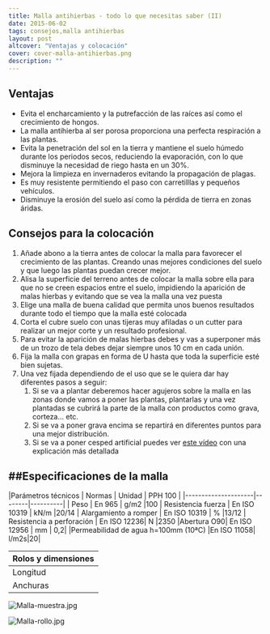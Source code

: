 ```yaml
---
title: Malla antihierbas - todo lo que necesitas saber (II)
date: 2015-06-02
tags: consejos,malla antihierbas
layout: post
altcover: "Ventajas y colocación"
cover: cover-malla-antihierbas.png
description: ""
---
```

Ventajas
--------

-	Evita el encharcamiento y la putrefacción de las raíces así como el crecimiento de hongos.
-	La malla antihierba al ser porosa proporciona una perfecta respiración a las plantas.
-	Evita la penetración del sol en la tierra y mantiene el suelo húmedo durante los periodos secos, reduciendo la evaporación, con lo que disminuye la necesidad de riego hasta en un 30%.
-	Mejora la limpieza en invernaderos evitando la propagación de plagas.
-	Es muy resistente permitiendo el paso con carretilllas y pequeños vehículos.
-	Disminuye la erosión del suelo así como la pérdida de tierra en zonas áridas.

Consejos para la colocación
---------------------------

1.	Añade abono a la tierra antes de colocar la malla para favorecer el crecimiento de las plantas. Creando unas mejores condiciones del suelo y que luego las plantas puedan crecer mejor.
2.	Alisa la superficie del terreno antes de colocar la malla sobre ella para que no se creen espacios entre el suelo, impidiendo la aparición de malas hierbas y evitando que se vea la malla una vez puesta
3.	Elige una malla de buena calidad que permita unos buenos resultados durante todo el tiempo que la malla esté colocada
4.	Corta el cubre suelo con unas tijeras muy afiladas o un cutter para realizar un mejor corte y un resultado profesional.
5.	Para evitar la aparición de malas hierbas debes y vas a superponer más de un trozo de tela debes dejar siempre unos 10 cm en cada unión.
6.	Fija la malla con grapas en forma de U hasta que toda la superficie esté bien sujetas.
7.	Una vez fijada dependiendo de el uso que se le quiera dar hay diferentes pasos a seguir:
	1.	Si se va a plantar deberemos hacer agujeros sobre la malla en las zonas donde vamos a poner las plantas, plantarlas y una vez plantadas se cubrirá la parte de la malla con productos como grava, corteza... etc.
	2.	Si se va a poner grava encima se repartirá en diferentes puntos para una mejor distribución.
	3.	Si se va a poner cesped artificial puedes ver [este vídeo](http://www.youtube.com/watch?v=iK5ncHhOrlE) con una explicación más detallada

##Especificaciones de la malla
------------------------------


|Parámetros técnicos | Normas    | Unidad | PPH 100 |
|---------------------|--------|----------|
| Peso            | En 965    | g/m2      |100
| Resistencia fuerza | En ISO 10319 | kN/m |20/14
| Alargamiento a romper | En ISO 10319 | %   |13/12
| Resistencia a perforación | En ISO 12236| N  |2350
|Abertura O90| En ISO 12956 | mm | 0,2|
|Permeabilidad de agua h=100mm (10ªC) |En ISO 11058| l/m2s|20|

|Rolos y dimensiones|
|--------------------|
|Longitud|100 metros|
|Anchuras|100cm,210cm,330cm,525cm|

![Malla-muestra.jpg][id]

[id]: Y:\blog\gardenweb.github.io\source\images "Malla-muestra.jpg"

![Malla-rollo.jpg][id]

[id]: Y:\blog\gardenweb.github.io\source\images "Malla-rollo.jpg"

